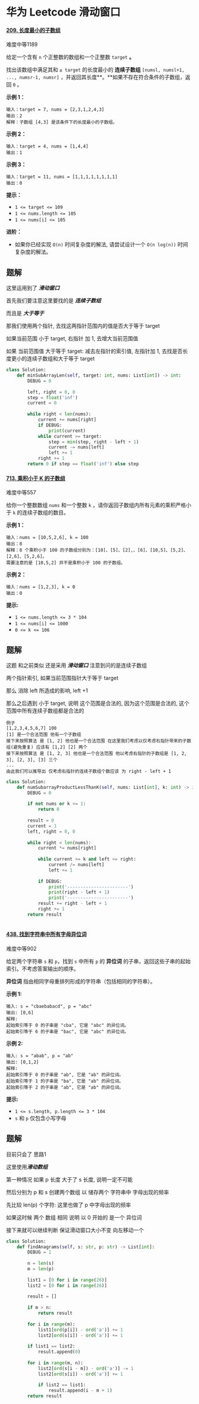 # 华为 Leetcode 滑动窗口

#### [209. 长度最小的子数组](https://leetcode.cn/problems/minimum-size-subarray-sum/)

难度中等1189

给定一个含有 `n` 个正整数的数组和一个正整数 `target` **。**

找出该数组中满足其和 `≥ target` 的长度最小的 **连续子数组** `[numsl, numsl+1, ..., numsr-1, numsr]` ，并返回其长度**。**如果不存在符合条件的子数组，返回 `0` 。

 

**示例 1：**

```
输入：target = 7, nums = [2,3,1,2,4,3]
输出：2
解释：子数组 [4,3] 是该条件下的长度最小的子数组。
```

**示例 2：**

```
输入：target = 4, nums = [1,4,4]
输出：1
```

**示例 3：**

```
输入：target = 11, nums = [1,1,1,1,1,1,1,1]
输出：0
```

 

**提示：**

- `1 <= target <= 109`
- `1 <= nums.length <= 105`
- `1 <= nums[i] <= 105`

 

**进阶：**

- 如果你已经实现 `O(n)` 时间复杂度的解法, 请尝试设计一个 `O(n log(n))` 时间复杂度的解法。



## 题解

这里运用到了 ***滑动窗口***

首先我们要注意这里要找的是 ***连续子数组***

而且是 ***大于等于***

那我们使用两个指针, 去找这两指针范围内的值是否大于等于 target

如果当前范围 小于 target, 右指针 加 1, 去增大当前范围值

如果 当前范围值 大于等于 target: 减去左指针的索引值, 左指针加 1, 去找是否长度更小的连续子数组和大于等于 target

~~~python
class Solution:
    def minSubArrayLen(self, target: int, nums: List[int]) -> int:
        DEBUG = 0
        
        left, right = 0, 0
        step = float('inf')
        current = 0
        
        while right < len(nums):
            current += nums[right]
            if DEBUG:
                print(current)
            while current >= target:
                step = min(step, right - left + 1)
                current -= nums[left]
                left += 1
            right += 1
        return 0 if step == float('inf') else step
~~~









#### [713. 乘积小于 K 的子数组](https://leetcode.cn/problems/subarray-product-less-than-k/)

难度中等557

给你一个整数数组 `nums` 和一个整数 `k` ，请你返回子数组内所有元素的乘积严格小于 `k` 的连续子数组的数目。

 

**示例 1：**

```
输入：nums = [10,5,2,6], k = 100
输出：8
解释：8 个乘积小于 100 的子数组分别为：[10]、[5]、[2],、[6]、[10,5]、[5,2]、[2,6]、[5,2,6]。
需要注意的是 [10,5,2] 并不是乘积小于 100 的子数组。
```

**示例 2：**

```
输入：nums = [1,2,3], k = 0
输出：0
```

 

**提示:** 

- `1 <= nums.length <= 3 * 104`
- `1 <= nums[i] <= 1000`
- `0 <= k <= 106`





## 题解

这题 和之前类似 还是采用 ***滑动窗口*** 注意到问的是连续子数组

两个指针索引, 如果当前范围指针大于等于 target

那么 消除 left 所造成的影响, left +1

那么之后遇到 小于 target, 说明 这个范围是合法的, 因为这个范围是合法的, 这个范围中所有连续子数组都是合法的

~~~
例子
[1,2,3,4,5,6,7] 100
[1] 是一个合法范围 他有一个子数组
接下来按照算法 是 [1, 2] 他也是一个合法范围 在这里我们考虑以仅考虑右指针带来的子数组(避免重复) 应该有 [1,2] [2] 两个
接下来按照算法 是 [1, 2, 3] 他也是一个合法范围 他以考虑右指针的子数组是 [1, 2, 3], [2, 3], [3] 三个
...
由此我们可以推导出 仅考虑右指针的连续子数组个数应该 为 right - left + 1
~~~

~~~python
class Solution:
    def numSubarrayProductLessThanK(self, nums: List[int], k: int) -> int:
        DEBUG = 0
        
        if not nums or k <= 1:
            return 0
        
        result = 0
        current = 1
        left, right = 0, 0
        
        while right < len(nums):
            current *= nums[right]
            
            while current >= k and left <= right:
                current /= nums[left]
                left += 1
                
            if DEBUG:
                print('-----------------------')
                print(right - left + 1)
                print('-----------------------')
            result += right - left + 1
            right += 1
        return result
                
~~~





#### [438. 找到字符串中所有字母异位词](https://leetcode.cn/problems/find-all-anagrams-in-a-string/)

难度中等902

给定两个字符串 `s` 和 `p`，找到 `s` 中所有 `p` 的 **异位词** 的子串，返回这些子串的起始索引。不考虑答案输出的顺序。

**异位词** 指由相同字母重排列形成的字符串（包括相同的字符串）。

 

**示例 1:**

```
输入: s = "cbaebabacd", p = "abc"
输出: [0,6]
解释:
起始索引等于 0 的子串是 "cba", 它是 "abc" 的异位词。
起始索引等于 6 的子串是 "bac", 它是 "abc" 的异位词。
```

 **示例 2:**

```
输入: s = "abab", p = "ab"
输出: [0,1,2]
解释:
起始索引等于 0 的子串是 "ab", 它是 "ab" 的异位词。
起始索引等于 1 的子串是 "ba", 它是 "ab" 的异位词。
起始索引等于 2 的子串是 "ab", 它是 "ab" 的异位词。
```

 

**提示:**

- `1 <= s.length, p.length <= 3 * 104`
- `s` 和 `p` 仅包含小写字母

## 题解

目前只会了 思路1

这里使用***滑动数组***

第一种情况 如果 p 长度 大于了 s 长度, 说明一定不可能

然后分别为 p 和 s 创建两个数组 以 储存两个 字符串中 字母出现的频率

先比较 len(p) 个字符: 这里也做了 p 中字母出现的频率

如果这时候 两个 数组 相同 说明 以 0 开始的 是一个 异位词

接下来就可以继续判断 保证滑动窗口大小不变 向左移动一个

~~~python
class Solution:
    def findAnagrams(self, s: str, p: str) -> List[int]:
        DEBUG = 1
        
        n = len(s)
        m = len(p)
        
        list1 = [0 for i in range(26)]
        list2 = [0 for i in range(26)]
        
        result = []
        
        if m > n:
            return result 
        
        for i in range(m):
            list1[ord(p[i]) - ord('a')] += 1
            list2[ord(s[i]) - ord('a')] += 1
        
        if list1 == list2:
            result.append(0)
            
        for i in range(m, n):
            list2[ord(s[i - m]) - ord('a')] -= 1
            list2[ord(s[i]) - ord('a')] += 1
            
            if list2 == list1:
                result.append(i - m + 1)
        return result
            
        
~~~

